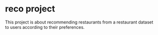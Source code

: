 # reco project

This project is about recommending restaurants from a restaurant dataset to users according to their preferences.
